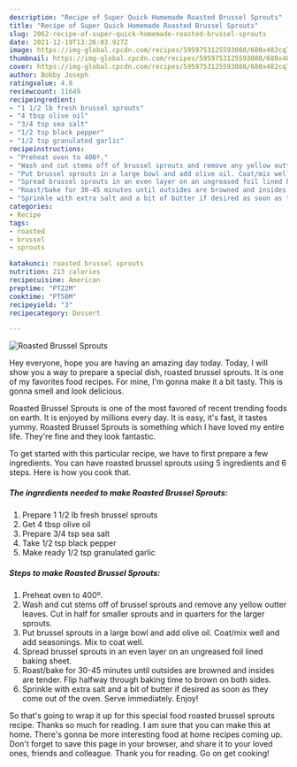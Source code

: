 ```yaml
---
description: "Recipe of Super Quick Homemade Roasted Brussel Sprouts"
title: "Recipe of Super Quick Homemade Roasted Brussel Sprouts"
slug: 2062-recipe-of-super-quick-homemade-roasted-brussel-sprouts
date: 2021-12-19T13:26:03.927Z
image: https://img-global.cpcdn.com/recipes/5959753125593088/680x482cq70/roasted-brussel-sprouts-recipe-main-photo.jpg
thumbnail: https://img-global.cpcdn.com/recipes/5959753125593088/680x482cq70/roasted-brussel-sprouts-recipe-main-photo.jpg
cover: https://img-global.cpcdn.com/recipes/5959753125593088/680x482cq70/roasted-brussel-sprouts-recipe-main-photo.jpg
author: Bobby Joseph
ratingvalue: 4.8
reviewcount: 11649
recipeingredient:
- "1 1/2 lb fresh brussel sprouts"
- "4 tbsp olive oil"
- "3/4 tsp sea salt"
- "1/2 tsp black pepper"
- "1/2 tsp granulated garlic"
recipeinstructions:
- "Preheat oven to 400º."
- "Wash and cut stems off of brussel sprouts and remove any yellow outter leaves. Cut in half for smaller sprouts and in quarters for the larger sprouts."
- "Put brussel sprouts in a large bowl and add olive oil. Coat/mix well and add seasonings. Mix to coat well."
- "Spread brussel sprouts in an even layer on an ungreased foil lined baking sheet."
- "Roast/bake for 30-45 minutes until outsides are browned and insides are tender.  Flip halfway through baking time to brown on both sides."
- "Sprinkle with extra salt and a bit of butter if desired as soon as they come out of the oven. Serve immediately. Enjoy!"
categories:
- Recipe
tags:
- roasted
- brussel
- sprouts

katakunci: roasted brussel sprouts 
nutrition: 213 calories
recipecuisine: American
preptime: "PT22M"
cooktime: "PT50M"
recipeyield: "3"
recipecategory: Dessert

---
```



![Roasted Brussel Sprouts](https://img-global.cpcdn.com/recipes/5959753125593088/680x482cq70/roasted-brussel-sprouts-recipe-main-photo.jpg)

Hey everyone, hope you are having an amazing day today. Today, I will show you a way to prepare a special dish, roasted brussel sprouts. It is one of my favorites food recipes. For mine, I'm gonna make it a bit tasty. This is gonna smell and look delicious.



Roasted Brussel Sprouts is one of the most favored of recent trending foods on earth. It is enjoyed by millions every day. It is easy, it's fast, it tastes yummy. Roasted Brussel Sprouts is something which I have loved my entire life. They're fine and they look fantastic.


To get started with this particular recipe, we have to first prepare a few ingredients. You can have roasted brussel sprouts using 5 ingredients and 6 steps. Here is how you cook that.

<!--inarticleads1-->

##### The ingredients needed to make Roasted Brussel Sprouts:

1. Prepare 1 1/2 lb fresh brussel sprouts
1. Get 4 tbsp olive oil
1. Prepare 3/4 tsp sea salt
1. Take 1/2 tsp black pepper
1. Make ready 1/2 tsp granulated garlic




<!--inarticleads2-->

##### Steps to make Roasted Brussel Sprouts:

1. Preheat oven to 400º.
1. Wash and cut stems off of brussel sprouts and remove any yellow outter leaves. Cut in half for smaller sprouts and in quarters for the larger sprouts.
1. Put brussel sprouts in a large bowl and add olive oil. Coat/mix well and add seasonings. Mix to coat well.
1. Spread brussel sprouts in an even layer on an ungreased foil lined baking sheet.
1. Roast/bake for 30-45 minutes until outsides are browned and insides are tender.  Flip halfway through baking time to brown on both sides.
1. Sprinkle with extra salt and a bit of butter if desired as soon as they come out of the oven. Serve immediately. Enjoy!




So that's going to wrap it up for this special food roasted brussel sprouts recipe. Thanks so much for reading. I am sure that you can make this at home. There's gonna be more interesting food at home recipes coming up. Don't forget to save this page in your browser, and share it to your loved ones, friends and colleague. Thank you for reading. Go on get cooking!
